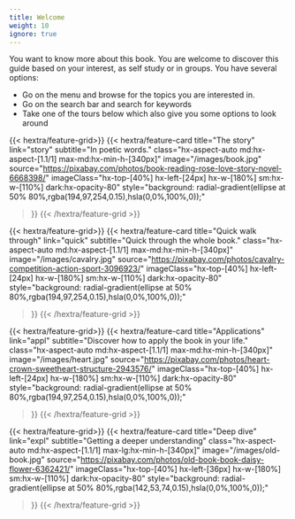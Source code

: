```yaml
---
title: Welcome
weight: 10
ignore: true
---
```


You want to know more about this book. You are welcome to discover this guide based on your interest, as self study or in groups. You have several options:
- Go on the menu and browse for the topics you are interested in.
- Go on the search bar and search for keywords
- Take one of the tours below which also give you some options to look around

<div class="hx-mt-6"></div>


{{< hextra/feature-grid>}}
  {{< hextra/feature-card
    title="The story"
    link="story"
    subtitle="In poetic words."
    class="hx-aspect-auto md:hx-aspect-[1.1/1] max-md:hx-min-h-[340px]"
    image="/images/book.jpg"
    source="https://pixabay.com/photos/book-reading-rose-love-story-novel-6668398/"
    imageClass="hx-top-[40%] hx-left-[24px] hx-w-[180%] sm:hx-w-[110%] dark:hx-opacity-80"
    style="background: radial-gradient(ellipse at 50% 80%,rgba(194,97,254,0.15),hsla(0,0%,100%,0));"
  >}}
{{< /hextra/feature-grid >}}

{{< hextra/feature-grid>}}
  {{< hextra/feature-card
    title="Quick walk through"
    link="quick"
    subtitle="Quick through the whole book."
    class="hx-aspect-auto md:hx-aspect-[1.1/1] max-md:hx-min-h-[340px]"
    image="/images/cavalry.jpg"
    source="https://pixabay.com/photos/cavalry-competition-action-sport-3096923/"
    imageClass="hx-top-[40%] hx-left-[24px] hx-w-[180%] sm:hx-w-[110%] dark:hx-opacity-80"
    style="background: radial-gradient(ellipse at 50% 80%,rgba(194,97,254,0.15),hsla(0,0%,100%,0));"
  >}}
{{< /hextra/feature-grid >}}

{{< hextra/feature-grid>}}
  {{< hextra/feature-card
    title="Applications"
    link="appl"
    subtitle="Discover how to apply the book in your life."
    class="hx-aspect-auto md:hx-aspect-[1.1/1] max-md:hx-min-h-[340px]"
    image="/images/heart.jpg"
    source="https://pixabay.com/photos/heart-crown-sweetheart-structure-2943576/"
    imageClass="hx-top-[40%] hx-left-[24px] hx-w-[180%] sm:hx-w-[110%] dark:hx-opacity-80"
    style="background: radial-gradient(ellipse at 50% 80%,rgba(194,97,254,0.15),hsla(0,0%,100%,0));"
  >}}
{{< /hextra/feature-grid >}}

{{< hextra/feature-grid>}}
  {{< hextra/feature-card
    title="Deep dive"
    link="expl"
    subtitle="Getting a deeper understanding"
    class="hx-aspect-auto md:hx-aspect-[1.1/1] max-lg:hx-min-h-[340px]"
    image="/images/old-book.jpg"
    source="https://pixabay.com/photos/old-book-book-daisy-flower-6362421/"
    imageClass="hx-top-[40%] hx-left-[36px] hx-w-[180%] sm:hx-w-[110%] dark:hx-opacity-80"
    style="background: radial-gradient(ellipse at 50% 80%,rgba(142,53,74,0.15),hsla(0,0%,100%,0));"
  >}}
{{< /hextra/feature-grid >}}
